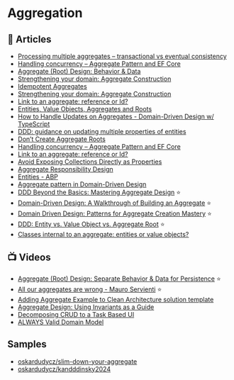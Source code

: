 # Aggregation

## 📕 Articles

- [Processing multiple aggregates – transactional vs eventual consistency](https://www.kamilgrzybek.com/design/processing-multiple-aggregates-transactional-vs-eventual-consistency/)
- [Handling concurrency – Aggregate Pattern and EF Core](http://www.kamilgrzybek.com/design/handling-concurrency-aggregate-pattern-and-ef-core/) 
- [Aggregate (Root) Design: Behavior & Data](https://codeopinion.com/aggregate-root-design-behavior-data/?utm_source=feedly&utm_medium=rss&utm_campaign=aggregate-root-design-behavior-data) 
- [Strengthening your domain: Aggregate Construction](https://lostechies.com/jimmybogard/2010/02/24/strengthening-your-domain-aggregate-construction/)
- [Idempotent Aggregates](https://codeopinion.com/idempotent-aggregates/)
- [Strengthening your domain: Aggregate Construction](https://lostechies.com/jimmybogard/2010/02/24/strengthening-your-domain-aggregate-construction/)
- [Link to an aggregate: reference or Id?](https://enterprisecraftsmanship.com/2016/03/08/link-to-an-aggregate-reference-or-id/)
- [Entities, Value Objects, Aggregates and Roots](https://lostechies.com/jimmybogard/2008/05/21/entities-value-objects-aggregates-and-roots/)
- [How to Handle Updates on Aggregates - Domain-Driven Design w/ TypeScript](https://khalilstemmler.com/articles/typescript-domain-driven-design/updating-aggregates-in-domain-driven-design/)
- [DDD: guidance on updating multiple properties of entities](https://stackoverflow.com/questions/33698225/ddd-guidance-on-updating-multiple-properties-of-entities)
- [Don’t Create Aggregate Roots](https://udidahan.com/2009/06/29/dont-create-aggregate-roots/)
- [Handling concurrency – Aggregate Pattern and EF Core](http://www.kamilgrzybek.com/design/handling-concurrency-aggregate-pattern-and-ef-core/)
- [Link to an aggregate: reference or Id?](https://enterprisecraftsmanship.com/posts/link-to-an-aggregate-reference-or-id/)
- [Avoid Exposing Collections Directly as Properties](https://ardalis.com/avoid-collections-as-properties/?utm_sq=grcpqjyka3)
- [Aggregate Responsibility Design](https://ardalis.com/aggregate-responsibility-design/)
- [Entities - ABP](https://docs.abp.io/en/abp/latest/Entities)
- [Aggregate pattern in Domain-Driven Design](https://medium.com/eventuous/aggregate-pattern-in-domain-driven-design-7ad823475099)
- [DDD Beyond the Basics: Mastering Aggregate Design](https://medium.com/ssense-tech/ddd-beyond-the-basics-mastering-aggregate-design-26591e218c8c) ⭐
- [Domain-Driven Design: A Walkthrough of Building an Aggregate](https://betterprogramming.pub/domain-driven-design-a-walkthrough-of-building-an-aggregate-c84113aa9975) ⭐
- [Domain Driven Design: Patterns for Aggregate Creation Mastery](https://www.dandoescode.com/blog/domain-driven-design-patterns-for-aggregate-creation-mastery) ⭐
- [DDD: Entity vs. Value Object vs. Aggregate Root](https://mbarkt3sto.hashnode.dev/ddd-entity-vs-value-object-vs-aggregate-root) ⭐
- [Classes internal to an aggregate: entities or value objects?](https://enterprisecraftsmanship.com/posts/classes-internal-to-an-aggregate-entities-or-value-objects/)

## 📺 Videos

- [Aggregate (Root) Design: Separate Behavior & Data for Persistence](https://www.youtube.com/watch?v=GtWVGJp061A) ⭐
- [All our aggregates are wrong - Mauro Servienti](https://www.youtube.com/watch?v=hev65ozmYPI) ⭐
- [Adding Aggregate Example to Clean Architecture solution template](https://www.youtube.com/watch?v=kxuGtgOimGA)
- [Aggregate Design: Using Invariants as a Guide](https://www.youtube.com/watch?v=64ngP-aUYPc) 
- [Decomposing CRUD to a Task Based UI](https://www.youtube.com/watch?v=DjZepWrAKzM)
- [ALWAYS Valid Domain Model](https://www.youtube.com/watch?v=JZetlRXdYeI)

## Samples
- [oskardudycz/slim-down-your-aggregate](https://github.com/oskardudycz/slim-down-your-aggregate)
- [oskardudycz/kandddinsky2024](https://github.com/oskardudycz/kandddinsky2024)
